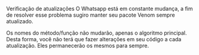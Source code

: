 Verificação de atualizações
O Whatsapp está em constante mudança, a fim de resolver esse problema sugiro manter seu pacote Venom sempre atualizado.

Os nomes do método/função não mudarão, apenas o algoritmo principal. Desta forma, você não terá que fazer alterações em seu código a cada atualização. Eles permanecerão os mesmos para sempre.
